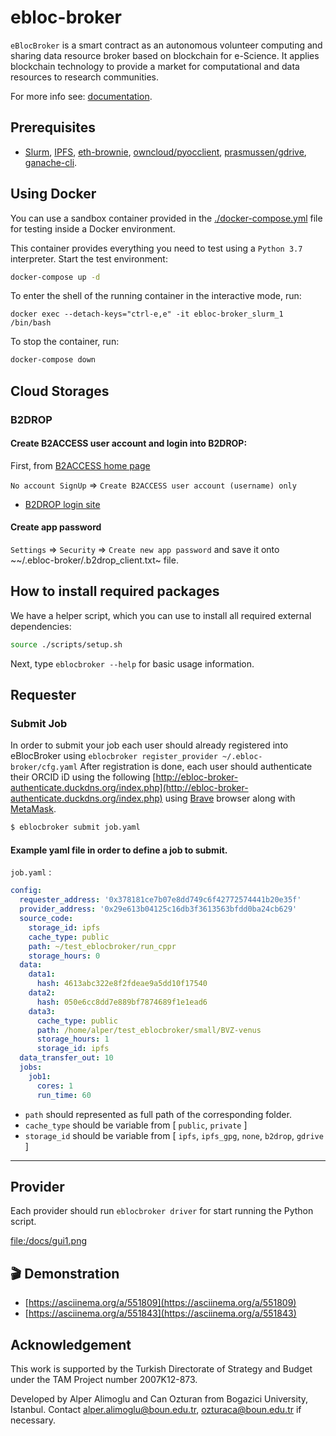 # ebloc-broker
`eBlocBroker` is a smart contract as an autonomous volunteer computing and sharing data resource
broker based on blockchain for e-Science.  It applies blockchain technology to provide a market for
computational and data resources to research communities.


For more info see: [documentation](https://ebloc-broker-readthedocs.duckdns.org/).

## Prerequisites
 * [Slurm](https://github.com/SchedMD/slurm),
[IPFS](https://ipfs.io),
[eth-brownie](https://github.com/eth-brownie/brownie),
[owncloud/pyocclient](https://github.com/owncloud/pyocclient),
[prasmussen/gdrive](https://github.com/prasmussen/gdrive),
[ganache-cli](https://github.com/trufflesuite/ganache).

## Using Docker

You can use a sandbox container provided in the [./docker-compose.yml](./docker-compose.yml) file for testing inside a Docker environment.

This container provides everything you need to test using a `Python 3.7` interpreter.
Start the test environment:
```bash
docker-compose up -d
```

To enter the shell of the running container in the interactive mode, run:
```
docker exec --detach-keys="ctrl-e,e" -it ebloc-broker_slurm_1 /bin/bash
```

To stop the container, run:
```bash
docker-compose down
```

## Cloud Storages
### B2DROP
#### Create B2ACCESS user account and login into B2DROP:

First, from [B2ACCESS home page](https://b2access.eudat.eu/home/)

`No account SignUp` => `Create B2ACCESS user account (username) only`

 * [B2DROP login site](https://b2drop.eudat.eu/)

#### Create app password
`Settings` => `Security` => `Create new app password` and save it onto ~~/.ebloc-broker/.b2drop_client.txt~ file.

## How to install required packages

We have a helper script, which you can use to install all required external dependencies:

```bash
source ./scripts/setup.sh
```

Next, type `eblocbroker --help` for basic usage information.

## Requester

### Submit Job

In order to submit your job each user should already registered into eBlocBroker using `eblocbroker register_provider ~/.ebloc-broker/cfg.yaml`
After registration is done, each user should authenticate their ORCID iD using the following [http://ebloc-broker-authenticate.duckdns.org/index.php](http://ebloc-broker-authenticate.duckdns.org/index.php) using [Brave](https://brave.com) browser along with [MetaMask](https://chrome.google.com/webstore/detail/metamask/nkbihfbeogaeaoehlefnkodbefgpgknn).

```bash
$ eblocbroker submit job.yaml
```

#### Example yaml file in order to define a job to submit.

`job.yaml` :
```yaml
config:
  requester_address: '0x378181ce7b07e8dd749c6f42772574441b20e35f'
  provider_address: '0x29e613b04125c16db3f3613563bfdd0ba24cb629'
  source_code:
    storage_id: ipfs
    cache_type: public
    path: ~/test_eblocbroker/run_cppr
    storage_hours: 0
  data:
    data1:
      hash: 4613abc322e8f2fdeae9a5dd10f17540
    data2:
      hash: 050e6cc8dd7e889bf7874689f1e1ead6
    data3:
      cache_type: public
      path: /home/alper/test_eblocbroker/small/BVZ-venus
      storage_hours: 1
      storage_id: ipfs
  data_transfer_out: 10
  jobs:
    job1:
      cores: 1
      run_time: 60
```

 * `path` should represented as full path of the corresponding folder.
 * `cache_type` should be variable from [ `public`, `private` ]
 * `storage_id` should be variable from [ `ipfs`, `ipfs_gpg`, `none`, `b2drop`, `gdrive` ]

--------------------------------------

## Provider
Each provider should run `eblocbroker driver` for start running the Python script.

[file:/docs/gui1.png](file:/docs/gui1.png)

## 🎬 Demonstration

 * [https://asciinema.org/a/551809](https://asciinema.org/a/551809)
 * [https://asciinema.org/a/551843](https://asciinema.org/a/551843)


## Acknowledgement

This work is supported by the Turkish Directorate of Strategy and Budget under the TAM Project
number 2007K12-873.

Developed by Alper Alimoglu and Can Ozturan from Bogazici University, Istanbul.
Contact [alper.alimoglu@boun.edu.tr](mailto:alper.alimoglu@boun.edu.tr), [ozturaca@boun.edu.tr](mailto:ozturaca@boun.edu.tr) if necessary.
